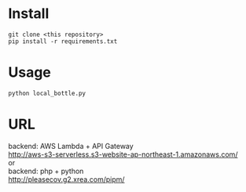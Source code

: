 # Install
```
git clone <this repository>
pip install -r requirements.txt
```
# Usage
`python local_bottle.py`
# URL
backend: AWS Lambda + API Gateway  
http://aws-s3-serverless.s3-website-ap-northeast-1.amazonaws.com/  
or  
backend: php + python  
http://pleasecov.g2.xrea.com/pipm/  
